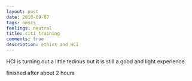 ```yaml
---
layout: post
date: 2018-09-07
tags: omscs
feelings: neutral
title: citi training
comments: true
description: ethics and HCI
---
```


HCI is turning out a little tedious but it is still a good and light experience.

finished after about 2 hours
